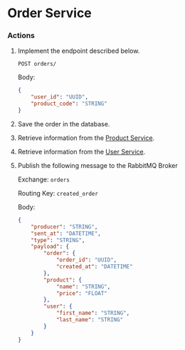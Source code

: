 # Order Service

### Actions

1. Implement the endpoint described below.

    `POST orders/`

    Body:
    ```json
    {
        "user_id": "UUID",
        "product_code": "STRING"
    }
    ```

2. Save the order in the database.

3. Retrieve information from the [Product Service](product-service.md).

4. Retrieve information from the [User Service](user-service.md).

5. Publish the following message to the RabbitMQ Broker

    Exchange: `orders`

    Routing Key: `created_order`

    Body:
    ```json
    {
        "producer": "STRING",
        "sent_at": "DATETIME",
        "type": "STRING",
        "payload": {
            "order": {
                "order_id": "UUID",
                "created_at": "DATETIME"
            },
            "product": {
                "name": "STRING",
                "price": "FLOAT"
            },
            "user": {
                "first_name": "STRING",
                "last_name": "STRING"
            }
        }
    }
    ```
